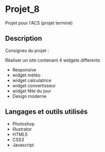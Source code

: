 # Projet_8

Projet pour l'ACS (projet terminé)

## Description

Consignes du projet :

Réaliser un site contenant 4 widgets differents

- Responsive
- widget météo
- widget calculatrice
- widget convertisseur
- widget fête du jour
- Design moderne

## Langages et outils utilisés

- Photoshop
- Illustrator
- HTML5
- CSS3
- Javascript

